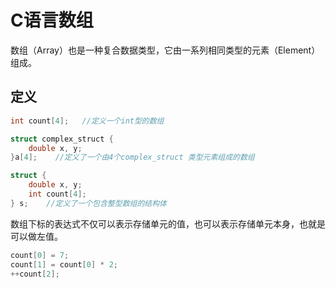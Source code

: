 # C语言数组

数组（Array）也是一种复合数据类型，它由一系列相同类型的元素（Element）组成。

## 定义
```c
int count[4];   //定义一个int型的数组

struct complex_struct {
    double x, y;
}a[4];    //定义了一个由4个complex_struct 类型元素组成的数组

struct {
    double x, y;
    int count[4];
} s;    //定义了一个包含整型数组的结构体

```
数组下标的表达式不仅可以表示存储单元的值，也可以表示存储单元本身，也就是可以做左值。

```c
count[0] = 7;
count[1] = count[0] * 2;
++count[2];

```

